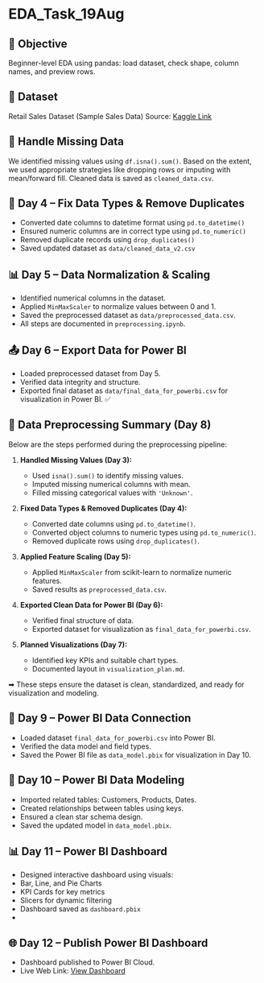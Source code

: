 # EDA_Task_19Aug
## 📘 Objective
Beginner-level EDA using pandas: load dataset, check shape, column names, and
preview rows.
## 📂 Dataset
Retail Sales Dataset (Sample Sales Data)
Source: [Kaggle Link](https://www.kaggle.com/datasets/kyanyoga/sample-salesdata)





## 🧹 Handle Missing Data
We identified missing values using `df.isna().sum()`. Based on the extent, we used appropriate strategies like dropping rows or imputing with mean/forward fill. Cleaned data is saved as `cleaned_data.csv`.



## 🔄 Day 4 – Fix Data Types & Remove Duplicates

- Converted date columns to datetime format using `pd.to_datetime()`
- Ensured numeric columns are in correct type using `pd.to_numeric()`
- Removed duplicate records using `drop_duplicates()`
- Saved updated dataset as `data/cleaned_data_v2.csv`



## 📊 Day 5 – Data Normalization & Scaling
- Identified numerical columns in the dataset.
- Applied `MinMaxScaler` to normalize values between 0 and 1.
- Saved the preprocessed dataset as `data/preprocessed_data.csv`.
- All steps are documented in `preprocessing.ipynb`.



## 📤 Day 6 – Export Data for Power BI
- Loaded preprocessed dataset from Day 5.
- Verified data integrity and structure.
- Exported final dataset as `data/final_data_for_powerbi.csv` for visualization in Power BI.
✅


## 🧾 Data Preprocessing Summary (Day 8)

Below are the steps performed during the preprocessing pipeline:

1. **Handled Missing Values (Day 3):**
   - Used `isna().sum()` to identify missing values.
   - Imputed missing numerical columns with mean.
   - Filled missing categorical values with `'Unknown'`.

2. **Fixed Data Types & Removed Duplicates (Day 4):**
   - Converted date columns using `pd.to_datetime()`.
   - Converted object columns to numeric types using `pd.to_numeric()`.
   - Removed duplicate rows using `drop_duplicates()`.

3. **Applied Feature Scaling (Day 5):**
   - Applied `MinMaxScaler` from scikit-learn to normalize numeric features.
   - Saved results as `preprocessed_data.csv`.

4. **Exported Clean Data for Power BI (Day 6):**
   - Verified final structure of data.
   - Exported dataset for visualization as `final_data_for_powerbi.csv`.

5. **Planned Visualizations (Day 7):**
   - Identified key KPIs and suitable chart types.
   - Documented layout in `visualization_plan.md`.

➡ These steps ensure the dataset is clean, standardized, and ready for visualization and modeling.


## 🧩 Day 9 – Power BI Data Connection
- Loaded dataset `final_data_for_powerbi.csv` into Power BI.
- Verified the data model and field types.
- Saved the Power BI file as `data_model.pbix` for visualization in Day 10.


## 🔗 Day 10 – Power BI Data Modeling
- Imported related tables: Customers, Products, Dates.
- Created relationships between tables using keys.
- Ensured a clean star schema design.
- Saved the updated model in `data_model.pbix`.

## 📊 Day 11 – Power BI Dashboard
- Designed interactive dashboard using visuals:
- Bar, Line, and Pie Charts
- KPI Cards for key metrics
- Slicers for dynamic filtering
- Dashboard saved as `dashboard.pbix`
- 

## 🌐 Day 12 – Publish Power BI Dashboard
- Dashboard published to Power BI Cloud.
- Live Web Link: [View Dashboard](https://app.powerbi.com/view?r=your_public_link_here)
